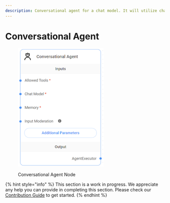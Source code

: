 ```yaml
---
description: Conversational agent for a chat model. It will utilize chat specific prompts.
---
```


# Conversational Agent

<figure><img src="../../../.gitbook/assets/image (10) (1) (1) (1) (1) (1) (1).png" alt="" width="271"><figcaption><p>Conversational Agent Node</p></figcaption></figure>

{% hint style="info" %}
This section is a work in progress. We appreciate any help you can provide in completing this section. Please check our [Contribution Guide](broken-reference) to get started.
{% endhint %}
